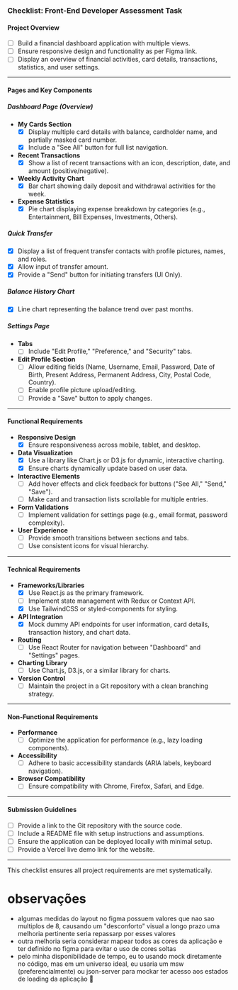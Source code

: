 ### **Checklist: Front-End Developer Assessment Task**

#### **Project Overview**

- [ ] Build a financial dashboard application with multiple views.
- [ ] Ensure responsive design and functionality as per Figma link.
- [ ] Display an overview of financial activities, card details, transactions, statistics, and user settings.

---

#### **Pages and Key Components**

##### **Dashboard Page (Overview)**

- **My Cards Section**
  - [x] Display multiple card details with balance, cardholder name, and partially masked card number.
  - [x] Include a "See All" button for full list navigation.
- **Recent Transactions**
  - [x] Show a list of recent transactions with an icon, description, date, and amount (positive/negative).
- **Weekly Activity Chart**
  - [x] Bar chart showing daily deposit and withdrawal activities for the week.
- **Expense Statistics**
  - [x] Pie chart displaying expense breakdown by categories (e.g., Entertainment, Bill Expenses, Investments, Others).

##### **Quick Transfer**

- [x] Display a list of frequent transfer contacts with profile pictures, names, and roles.
- [x] Allow input of transfer amount.
- [x] Provide a "Send" button for initiating transfers (UI Only).

##### **Balance History Chart**

- [x] Line chart representing the balance trend over past months.

##### **Settings Page**

- **Tabs**
  - [ ] Include "Edit Profile," "Preference," and "Security" tabs.
- **Edit Profile Section**
  - [ ] Allow editing fields (Name, Username, Email, Password, Date of Birth, Present Address, Permanent Address, City, Postal Code, Country).
  - [ ] Enable profile picture upload/editing.
  - [ ] Provide a "Save" button to apply changes.

---

#### **Functional Requirements**

- **Responsive Design**
  - [x] Ensure responsiveness across mobile, tablet, and desktop.
- **Data Visualization**
  - [x] Use a library like Chart.js or D3.js for dynamic, interactive charting.
  - [x] Ensure charts dynamically update based on user data.
- **Interactive Elements**
  - [ ] Add hover effects and click feedback for buttons ("See All," "Send," "Save").
  - [ ] Make card and transaction lists scrollable for multiple entries.
- **Form Validations**
  - [ ] Implement validation for settings page (e.g., email format, password complexity).
- **User Experience**
  - [ ] Provide smooth transitions between sections and tabs.
  - [ ] Use consistent icons for visual hierarchy.

---

#### **Technical Requirements**

- **Frameworks/Libraries**
  - [x] Use React.js as the primary framework.
  - [ ] Implement state management with Redux or Context API.
  - [x] Use TailwindCSS or styled-components for styling.
- **API Integration**
  - [x] Mock dummy API endpoints for user information, card details, transaction history, and chart data.
- **Routing**
  - [ ] Use React Router for navigation between "Dashboard" and "Settings" pages.
- **Charting Library**
  - [ ] Use Chart.js, D3.js, or a similar library for charts.
- **Version Control**
  - [ ] Maintain the project in a Git repository with a clean branching strategy.

---

#### **Non-Functional Requirements**

- **Performance**
  - [ ] Optimize the application for performance (e.g., lazy loading components).
- **Accessibility**
  - [ ] Adhere to basic accessibility standards (ARIA labels, keyboard navigation).
- **Browser Compatibility**
  - [ ] Ensure compatibility with Chrome, Firefox, Safari, and Edge.

---

#### **Submission Guidelines**

- [ ] Provide a link to the Git repository with the source code.
- [ ] Include a README file with setup instructions and assumptions.
- [ ] Ensure the application can be deployed locally with minimal setup.
- [ ] Provide a Vercel live demo link for the website.

---

This checklist ensures all project requirements are met systematically.

# observações

- algumas medidas do layout no figma possuem valores que nao sao multiplos de 8, causando um "desconforto" visual a longo prazo
  uma melhoria pertinente seria repassarp por esses valores
- outra melhoria seria considerar mapear todos as cores da aplicação e ter definido no figma para evitar o uso de cores soltas
- pelo minha disponibilidade de tempo, eu to usando mock diretamente no código, mas em um universo ideal, eu usaria um msw (preferencialmente) ou json-server para mockar ter acesso aos estados de loading da aplicação 🤝
